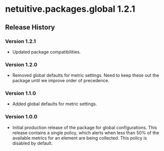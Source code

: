 # netuitive.packages.global 1.2.1

## Release History

### Version 1.2.1

* Updated package compatibilities.

### Version 1.2.0

* Removed global defaults for metric settings. Need to keep these out the package until we improve order of precedence.

### Version 1.1.0

* Added global defaults for metric settings.

### Version 1.0.0

* Initial production release of the package for global configurations.  This release contains a single policy, which alerts when less than 50% of the available metrics for an element are being collected.  This policy is disabled by default.

